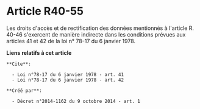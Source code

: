 # Article R40-55

Les droits d'accès et de rectification des données mentionnés à l'article R. 40-46 s'exercent de manière indirecte dans les
conditions prévues aux articles 41 et 42 de la loi n° 78-17 du 6 janvier 1978.

**Liens relatifs à cet article**

	**Cite**:

	  - Loi n°78-17 du 6 janvier 1978 - art. 41
	  - Loi n°78-17 du 6 janvier 1978 - art. 42

	**Créé par**:

	  - Décret n°2014-1162 du 9 octobre 2014 - art. 1
